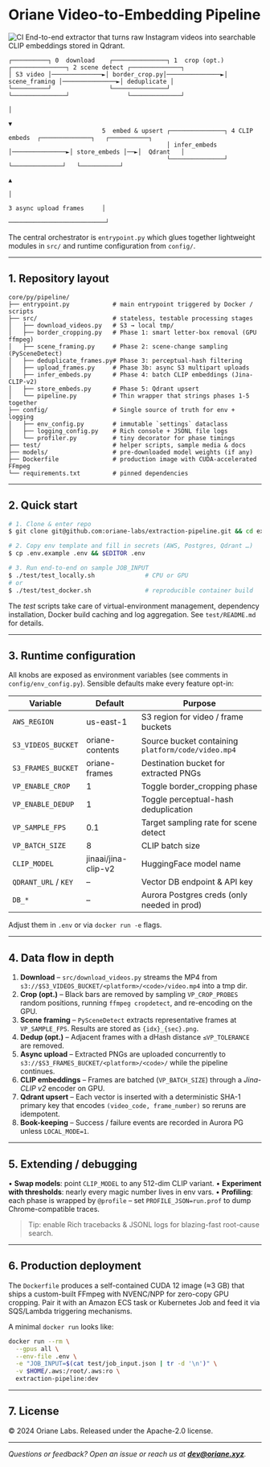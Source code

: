 # Oriane Video-to-Embedding Pipeline

![CI](https://img.shields.io/badge/status-alpha-orange)
End-to-end extractor that turns raw Instagram videos into searchable CLIP
embeddings stored in Qdrant.

```
┌──────────┐ 0  download    ┌───────────────┐ 1  crop (opt.) ┌───────────────┐ 2 scene detect ┌──────────────┐
│ S3 video │──────────────►│ border_crop.py│───────────────►│ scene_framing │───────────────►│ deduplicate │
└──────────┘                └───────────────┘                └───────────────┘                └──────────────┘
                                                                                                   │
                                                                                                   ▼
                          5  embed & upsert ┌───────────────┐ 4 CLIP embeds  ┌──────────────┐   ┌───────────┐
                                            │ infer_embeds  │───────────────►│ store_embeds │──►│  Qdrant   │
                                            └───────────────┘                └──────────────┘   └───────────┘
                                                                                                   ▲
                                                                                                   │
                                                                         3 async upload frames     │
                                                                         ───────────────────────────┘
```

The central orchestrator is `entrypoint.py` which glues together lightweight
modules in `src/` and runtime configuration from `config/`.

---

## 1. Repository layout

```
core/py/pipeline/
├── entrypoint.py            # main entrypoint triggered by Docker / scripts
├── src/                     # stateless, testable processing stages
│   ├── download_videos.py   # S3 → local tmp/
│   ├── border_cropping.py   # Phase 1: smart letter-box removal (GPU ffmpeg)
│   ├── scene_framing.py     # Phase 2: scene-change sampling (PySceneDetect)
│   ├── deduplicate_frames.py# Phase 3: perceptual-hash filtering
│   ├── upload_frames.py     # Phase 3b: async S3 multipart uploads
│   ├── infer_embeds.py      # Phase 4: batch CLIP embeddings (Jina-CLIP-v2)
│   ├── store_embeds.py      # Phase 5: Qdrant upsert
│   └── pipeline.py          # Thin wrapper that strings phases 1-5 together
├── config/                  # Single source of truth for env + logging
│   ├── env_config.py        # immutable `settings` dataclass
│   ├── logging_config.py    # Rich console + JSONL file logs
│   └── profiler.py          # tiny decorator for phase timings
├── test/                    # helper scripts, sample media & docs
├── models/                  # pre-downloaded model weights (if any)
├── Dockerfile               # production image with CUDA-accelerated FFmpeg
└── requirements.txt         # pinned dependencies
```

---

## 2. Quick start

```bash
# 1. Clone & enter repo
$ git clone git@github.com:oriane-labs/extraction-pipeline.git && cd extraction-pipeline/core/py/pipeline

# 2. Copy env template and fill in secrets (AWS, Postgres, Qdrant …)
$ cp .env.example .env && $EDITOR .env

# 3. Run end-to-end on sample JOB_INPUT
$ ./test/test_locally.sh              # CPU or GPU
# or
$ ./test/test_docker.sh               # reproducible container build
```

The _test_ scripts take care of virtual-environment management, dependency
installation, Docker build caching and log aggregation. See
`test/README.md` for details.

---

## 3. Runtime configuration

All knobs are exposed as environment variables (see comments in
`config/env_config.py`). Sensible defaults make every feature opt-in:

| Variable             | Default             | Purpose                                            |
| -------------------- | ------------------- | -------------------------------------------------- |
| `AWS_REGION`         | us-east-1           | S3 region for video / frame buckets                |
| `S3_VIDEOS_BUCKET`   | oriane-contents     | Source bucket containing `platform/code/video.mp4` |
| `S3_FRAMES_BUCKET`   | oriane-frames       | Destination bucket for extracted PNGs              |
| `VP_ENABLE_CROP`     | 1                   | Toggle border_cropping phase                       |
| `VP_ENABLE_DEDUP`    | 1                   | Toggle perceptual-hash deduplication               |
| `VP_SAMPLE_FPS`      | 0.1                 | Target sampling rate for scene detect              |
| `VP_BATCH_SIZE`      | 8                   | CLIP batch size                                    |
| `CLIP_MODEL`         | jinaai/jina-clip-v2 | HuggingFace model name                             |
| `QDRANT_URL` / `KEY` | –                   | Vector DB endpoint & API key                       |
| `DB_*`               | –                   | Aurora Postgres creds (only needed in prod)        |

Adjust them in `.env` or via `docker run -e` flags.

---

## 4. Data flow in depth

1. **Download** – `src/download_videos.py` streams the MP4 from
   `s3://$S3_VIDEOS_BUCKET/<platform>/<code>/video.mp4` into a tmp dir.
2. **Crop (opt.)** – Black bars are removed by sampling `VP_CROP_PROBES`
   random positions, running `ffmpeg cropdetect`, and re-encoding on the GPU.
3. **Scene framing** – `PySceneDetect` extracts representative frames at
   `VP_SAMPLE_FPS`. Results are stored as `{idx}_{sec}.png`.
4. **Dedup (opt.)** – Adjacent frames with a dHash distance `≤VP_TOLERANCE`
   are removed.
5. **Async upload** – Extracted PNGs are uploaded concurrently to
   `s3://$S3_FRAMES_BUCKET/<platform>/<code>/` while the pipeline continues.
6. **CLIP embeddings** – Frames are batched (`VP_BATCH_SIZE`) through a
   _Jina-CLIP v2_ encoder on GPU.
7. **Qdrant upsert** – Each vector is inserted with a deterministic SHA-1
   primary key that encodes `(video_code, frame_number)` so reruns are idempotent.
8. **Book-keeping** – Success / failure events are recorded in Aurora PG
   unless `LOCAL_MODE=1`.

---

## 5. Extending / debugging

• **Swap models**: point `CLIP_MODEL` to any 512-dim CLIP variant.
• **Experiment with thresholds**: nearly every magic number lives in env vars.
• **Profiling**: each phase is wrapped by `@profile` – set
`PROFILE_JSON=run.prof` to dump Chrome-compatible traces.

> Tip: enable Rich tracebacks & JSONL logs for blazing-fast root-cause search.

---

## 6. Production deployment

The `Dockerfile` produces a self-contained CUDA 12 image (≈3 GB) that ships a
custom-built FFmpeg with NVENC/NPP for zero-copy GPU cropping. Pair it with
an Amazon ECS task or Kubernetes Job and feed it via SQS/Lambda triggering
mechanisms.

A minimal `docker run` looks like:

```bash
docker run --rm \
  --gpus all \
  --env-file .env \
  -e "JOB_INPUT=$(cat test/job_input.json | tr -d '\n')" \
  -v $HOME/.aws:/root/.aws:ro \
  extraction-pipeline:dev
```

---

## 7. License

© 2024 Oriane Labs. Released under the Apache-2.0 license.

---

_Questions or feedback? Open an issue or reach us at **dev@oriane.xyz**._
